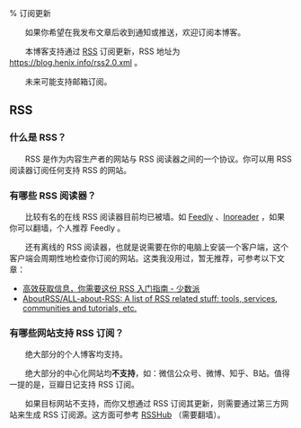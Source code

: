 % 订阅更新

　　如果你希望在我发布文章后收到通知或推送，欢迎订阅本博客。

　　本博客支持通过 [RSS](https://zh.wikipedia.org/wiki/RSS) 订阅更新，RSS 地址为 <https://blog.henix.info/rss2.0.xml> 。

　　未来可能支持邮箱订阅。

## RSS

### 什么是 RSS？

　　RSS 是作为内容生产者的网站与 RSS 阅读器之间的一个协议。你可以用 RSS 阅读器订阅任何支持 RSS 的网站。

### 有哪些 RSS 阅读器？

　　比较有名的在线 RSS 阅读器目前均已被墙。如 [Feedly](https://feedly.com/) 、[Inoreader](https://www.inoreader.com/) ，如果你可以翻墙，个人推荐 Feedly 。

　　还有离线的 RSS 阅读器，也就是说需要在你的电脑上安装一个客户端，这个客户端会周期性地检查你订阅的网站。这类我没用过，暂无推荐，可参考以下文章：

* [高效获取信息，你需要这份 RSS 入门指南 - 少数派](https://sspai.com/post/56391)
* [AboutRSS/ALL-about-RSS: A list of RSS related stuff: tools, services, communities and tutorials, etc.](https://github.com/AboutRSS/ALL-about-RSS)

### 有哪些网站支持 RSS 订阅？

　　绝大部分的个人博客均支持。

　　绝大部分的中心化网站均**不支持**，如：微信公众号、微博、知乎、B站。值得一提的是，豆瓣日记支持 RSS 订阅。

　　如果目标网站不支持，而你又想通过 RSS 订阅其更新，则需要通过第三方网站来生成 RSS 订阅源。这方面可参考 [RSSHub](https://docs.rsshub.app/) （需要翻墙）。
